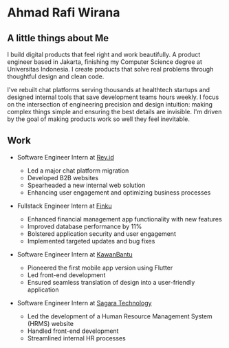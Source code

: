 # Ahmad Rafi Wirana

## A little things about Me

I build digital products that feel right and work beautifully. A product engineer based in Jakarta, finishing my Computer Science degree at Universitas Indonesia. I create products that solve real problems through thoughtful design and clean code.

I've rebuilt chat platforms serving thousands at healthtech startups and designed internal tools that save development teams hours weekly. I focus on the intersection of engineering precision and design intuition: making complex things simple and ensuring the best details are invisible. I'm driven by the goal of making products work so well they feel inevitable.

## Work 

-  Software Engineer Intern at [Rey.id](https://rey.id/id/)
    -  Led a major chat platform migration
    -  Developed B2B websites 
    -  Spearheaded a new internal web solution
    -  Enhancing user engagement and optimizing business processes

-  Fullstack Engineer Intern at [Finku](https://www.finku.id/)
    -  Enhanced financial management app functionality with new features
    -  Improved database performance by 11%
    -  Bolstered application security and user engagement
    -  Implemented targeted updates and bug fixes

-  Software Engineer Intern at [KawanBantu](https://www.kawanbantu.com/)
    -  Pioneered the first mobile app version using Flutter
    -  Led front-end development
    -  Ensured seamless translation of design into a user-friendly application

-  Software Engineer Intern at [Sagara Technology](https://sagaratechnology.com/en)
    -  Led the development of a Human Resource Management System (HRMS) website
    -  Handled front-end development
    -  Streamlined internal HR processes
